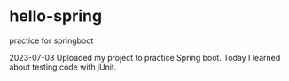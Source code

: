 # hello-spring
practice for springboot

2023-07-03
Uploaded my project to practice Spring boot.
Today I learned about testing code with jUnit.
